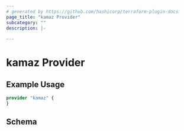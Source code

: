 ```yaml
---
# generated by https://github.com/hashicorp/terraform-plugin-docs
page_title: "kamaz Provider"
subcategory: ""
description: |-
  
---
```


# kamaz Provider



## Example Usage

```terraform
provider "kamaz" {
}
```

<!-- schema generated by tfplugindocs -->
## Schema
